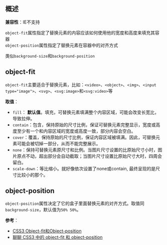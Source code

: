 ## 概述
**兼容性**：IE不支持

`object-fit`属性指定了替换元素的内容应该如何使用他的宽度和高度来填充其容器  
`object-position`属性指定了替换元素在容器中的对齐方式

类似`background-size`和`background-position`

## object-fit
`object-fit`主要适合于替换元素，比如：`<video>`、`<object>`、`<img>`、`<input type="image">`、`<svg>`、`<svg:image>`和`<svg:video>`等

**取值**：
- `fill`： **默认值**。填充，可替换元素填满整个内容区域，可能会改变长宽比，导致拉伸。
- `contain`：包含，保持原始的尺寸比例，保证可替换元素完整显示，宽度或高度至少有一个和内容区域的宽度或高度一致，部分内容会空白。
- `cover`：覆盖，保持原始的尺寸比例，保证内容区域被填满。因此，可替换元素可能会被切掉一部分，从而不能完整展示。
-  `none`：保持可替换元素原尺寸和比例。当图片尺寸设置的比原始尺寸小时，图片原点不动，超出部分会自动截取；当图片尺寸设置比原始尺寸大时，四周会留白。
- `scale-down`：等比缩小。就好像依次设置了none或contain, 最终呈现的是尺寸比较小的那个。

## object-position
`object-position`属性决定了它的盒子里面替换元素的对齐方式。取值同`background-size`，默认值为`50% 50%`。

**参考**：
- [CSS3 Object-fit和Object-position](http://www.w3cplus.com/css3/css3-object-fit-and-object-position-properties.html)
- [聊聊 CSS3 中的 object-fit 和 object-position](http://web.jobbole.com/89003/)